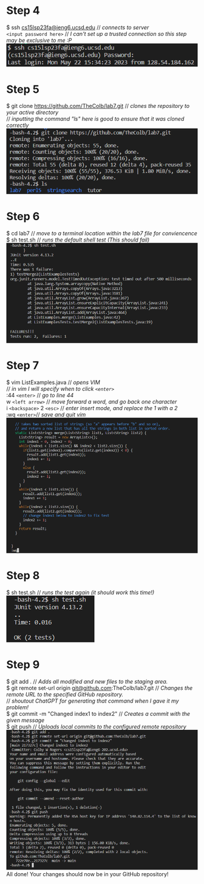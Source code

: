 # Step 4
$ ssh cs15lsp23fa@ieng6.ucsd.edu // *connects to server*\
`<input password here>` // *I can't set up a trusted connection so this step may be exclusive to me :P*\
![Image](Step4.png)

# Step 5
$ git clone https://github.com/TheColb/lab7.git // *clones the repository to your active directory*\
// *inputting the command "ls" here is good to ensure that it was cloned correctly*\
![Image](Step5.png)

# Step 6
$ cd lab7 // *move to a terminal location within the lab7 file for conviencence*\
$ sh test.sh // *runs the default shell test (This should fail)*\
![Image](Step6.png)

# Step 7
$ vim ListExamples.java // *opens VIM*\
// *in vim I will specify when to click `<enter>`*\
:44 `<enter>` // *go to line 44*\
w `<left arrow>` // *move forward a word, and go back one character*\
i `<backspace>` 2 `<esc>` // *enter insert mode, and replace the 1 with a 2*\
:wq `<enter>`// *save and quit vim*
![Image](Step7.png)

# Step 8
$ sh test.sh // *runs the test again (it should work this time!)*\
![Image](Step8.png)

# Step 9
$ git add . // *Adds all modified and new files to the staging area.*\
$ git remote set-url origin git@github.com:TheColb/lab7.git // *Changes the remote URL to the specified GitHub repository.*\
// *shoutout ChatGPT for generating that command when I gave it my problem!*\
$ git commit -m "Changed index1 to index2" // *Creates a commit with the given message*\
$ git push // *Uploads local commits to the configured remote repository*\
![Image](Step9.png) \
All done! Your changes should now be in your GitHub repository!
